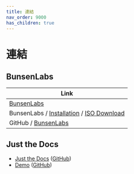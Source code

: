 ```yaml
---
title: 連結
nav_order: 9000
has_children: true
---
```



# 連結


## BunsenLabs

| Link |
| ---- |
| [BunsenLabs](https://www.bunsenlabs.org/) |
| BunsenLabs / [Installation](https://www.bunsenlabs.org/installation.html) / [ISO Download](https://ddl.bunsenlabs.org/ddl/) |
| GitHub / [BunsenLabs](https://github.com/BunsenLabs) |




## Just the Docs

* [Just the Docs](https://pmarsceill.github.io/just-the-docs/) ([GitHub](https://github.com/pmarsceill/just-the-docs))
* [Demo](https://pmarsceill.github.io/jtd-remote/) ([GitHub](https://github.com/pmarsceill/jtd-remote))
